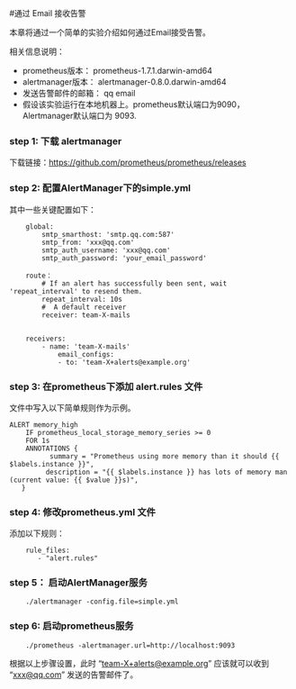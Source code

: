 #通过 Email 接收告警

本章将通过一个简单的实验介绍如何通过Email接受告警。

相关信息说明：
- prometheus版本： prometheus-1.7.1.darwin-amd64
- alertmanager版本： alertmanager-0.8.0.darwin-amd64
- 发送告警邮件的邮箱： qq email
- 假设该实验运行在本地机器上。prometheus默认端口为9090，Alertmanager默认端口为 9093.

### step 1: 下载 alertmanager

下载链接：https://github.com/prometheus/prometheus/releases

### step 2: 配置AlertManager下的simple.yml

其中一些关键配置如下：
```
    global:
        smtp_smarthost: 'smtp.qq.com:587'
        smtp_from: 'xxx@qq.com'
        smtp_auth_username: 'xxx@qq.com'
        smtp_auth_password: 'your_email_password'

    route：
        # If an alert has successfully been sent, wait 'repeat_interval' to resend them.
        repeat_interval: 10s    
        #  A default receiver
        receiver: team-X-mails  


    receivers:
        - name: 'team-X-mails'
            email_configs:
            - to: 'team-X+alerts@example.org'
```

### step 3: 在prometheus下添加 alert.rules 文件

文件中写入以下简单规则作为示例。
```
ALERT memory_high
    IF prometheus_local_storage_memory_series >= 0
    FOR 1s
    ANNOTATIONS {
          summary = "Prometheus using more memory than it should {{ $labels.instance }}",
         description = "{{ $labels.instance }} has lots of memory man (current value: {{ $value }}s)",
   }
```

### step 4: 修改prometheus.yml 文件
添加以下规则：
```
    rule_files:
       - "alert.rules"
```

### step 5： 启动AlertManager服务
```
    ./alertmanager -config.file=simple.yml
```

### step 6: 启动prometheus服务
```
    ./prometheus -alertmanager.url=http://localhost:9093
```

根据以上步骤设置，此时 “team-X+alerts@example.org” 应该就可以收到 “xxx@qq.com” 发送的告警邮件了。


